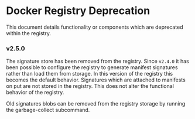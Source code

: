 <!--[metadata]>
+++
title = "registry deprecation"
description = "describes deprecated functionality"
keywords = ["registry, manifest, images, signatures, repository, distribution, digest"]
+++
<![end-metadata]-->

# Docker Registry Deprecation

This document details functionality or components which are deprecated within
the registry.

### v2.5.0

The signature store has been removed from the registry.  Since `v2.4.0` it has
been possible to configure the registry to generate manifest signatures rather
than load them from storage.   In this version of the registry this becomes
the default behavior.  Signatures which are attached to manifests on put are
not stored in the registry.  This does not alter the functional behavior of
the registry.

Old signatures blobs can be removed from the registry storage by running the
garbage-collect subcommand.

